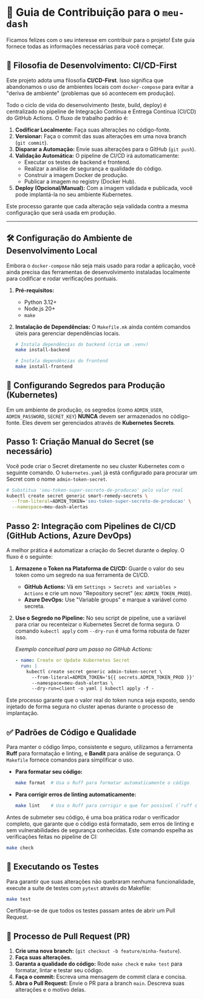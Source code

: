 # 🤝 Guia de Contribuição para o `meu-dash`

Ficamos felizes com o seu interesse em contribuir para o projeto! Este guia fornece todas as informações necessárias para você começar.

## 🚀 Filosofia de Desenvolvimento: CI/CD-First

Este projeto adota uma filosofia **CI/CD-First**. Isso significa que abandonamos o uso de ambientes locais com `docker-compose` para evitar a "deriva de ambiente" (problemas que só acontecem em produção).

Todo o ciclo de vida do desenvolvimento (teste, build, deploy) é centralizado no pipeline de Integração Contínua e Entrega Contínua (CI/CD) do GitHub Actions. O fluxo de trabalho padrão é:

1. **Codificar Localmente:** Faça suas alterações no código-fonte.
2. **Versionar:** Faça o commit das suas alterações em uma nova branch (`git commit`).
3. **Disparar a Automação:** Envie suas alterações para o GitHub (`git push`).
4. **Validação Automática:** O pipeline de CI/CD irá automaticamente:
    - Executar os testes de backend e frontend.
    - Realizar a análise de segurança e qualidade do código.
    - Construir a imagem Docker de produção.
    - Publicar a imagem no registry (Docker Hub).
5. **Deploy (Opcional/Manual):** Com a imagem validada e publicada, você pode implantá-la no seu ambiente Kubernetes.

Este processo garante que cada alteração seja validada contra a mesma configuração que será usada em produção.

---

## 🛠️ Configuração do Ambiente de Desenvolvimento Local

Embora o `docker-compose` não seja mais usado para rodar a aplicação, você ainda precisa das ferramentas de desenvolvimento instaladas localmente para codificar e rodar verificações pontuais.

1. **Pré-requisitos:**
    - Python 3.12+
    - Node.js 20+
    - `make`

2. **Instalação de Dependências:**
    O `Makefile.mk` ainda contém comandos úteis para gerenciar dependências locais.

    ```bash
    # Instala dependências do backend (cria um .venv)
    make install-backend

    # Instala dependências do frontend
    make install-frontend
    ```

## 🔑 Configurando Segredos para Produção (Kubernetes)

Em um ambiente de produção, os segredos (como `ADMIN_USER`, `ADMIN_PASSWORD`, `SECRET_KEY`) **NUNCA** devem ser armazenados no código-fonte. Eles devem ser gerenciados através de **Kubernetes Secrets**.

## Passo 1: Criação Manual do Secret (se necessário)

Você pode criar o Secret diretamente no seu cluster Kubernetes com o seguinte comando. O `kubernetes.yaml` já está configurado para procurar um Secret com o nome `admin-token-secret`.

```bash
# Substitua 'seu-token-super-secreto-de-producao' pelo valor real
kubectl create secret generic smart-remedy-secrets \
  --from-literal=ADMIN_TOKEN='seu-token-super-secreto-de-producao' \
  --namespace=meu-dash-alertas
```

## Passo 2: Integração com Pipelines de CI/CD (GitHub Actions, Azure DevOps)

A melhor prática é automatizar a criação do Secret durante o deploy. O fluxo é o seguinte:

1. **Armazene o Token na Plataforma de CI/CD:** Guarde o valor do seu token como um segredo na sua ferramenta de CI/CD.
    - **GitHub Actions:** Vá em `Settings > Secrets and variables > Actions` e crie um novo "Repository secret" (ex: `ADMIN_TOKEN_PROD`).
    - **Azure DevOps:** Use "Variable groups" e marque a variável como secreta.

2. **Use o Segredo no Pipeline:** No seu script de pipeline, use a variável para criar ou recenteizar o Kubernetes Secret de forma segura. O comando `kubectl apply` com `--dry-run` é uma forma robusta de fazer isso.

    *Exemplo conceitual para um passo no GitHub Actions:*

    ```yaml
    - name: Create or Update Kubernetes Secret
      run: |
        kubectl create secret generic admin-token-secret \
          --from-literal=ADMIN_TOKEN='${{ secrets.ADMIN_TOKEN_PROD }}' \
          --namespace=meu-dash-alertas \
          --dry-run=client -o yaml | kubectl apply -f -
    ```

Este processo garante que o valor real do token nunca seja exposto, sendo injetado de forma segura no cluster apenas durante o processo de implantação.

## ✅ Padrões de Código e Qualidade

Para manter o código limpo, consistente e seguro, utilizamos a ferramenta **Ruff** para formatação e linting, e **Bandit** para análise de segurança. O `Makefile` fornece comandos para simplificar o uso.

- **Para formatar seu código:**

    ```bash
    make format  # Usa o Ruff para formatar automaticamente o código
    ```

- **Para corrigir erros de linting automaticamente:**

    ```bash
    make lint    # Usa o Ruff para corrigir o que for possível (`ruff check --fix`)
    ```

Antes de submeter seu código, é uma boa prática rodar o verificador completo, que garante que o código está formatado, sem erros de linting e sem vulnerabilidades de segurança conhecidas. Este comando espelha as verificações feitas no pipeline de CI:

```bash
make check
```

## 🧪 Executando os Testes

Para garantir que suas alterações não quebraram nenhuma funcionalidade, execute a suíte de testes com `pytest` através do Makefile:

```bash
make test
```

Certifique-se de que todos os testes passam antes de abrir um Pull Request.

## 📄 Processo de Pull Request (PR)

1. **Crie uma nova branch:** (`git checkout -b feature/minha-feature`).
2. **Faça suas alterações.**
3. **Garanta a qualidade do código:** Rode `make check` e `make test` para formatar, lintar e testar seu código.
4. **Faça o commit:** Escreva uma mensagem de commit clara e concisa.
5. **Abra o Pull Request:** Envie o PR para a branch `main`. Descreva suas alterações e o motivo delas.
